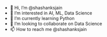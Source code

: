- 👋 Hi, I’m @shashanksjain
- 👀 I’m interested in AI, ML, Data Science
- 🌱 I’m currently learning Python
- 💞️ I’m looking to collaborate on Data Science
- 📫 How to reach me @shashanksjain

<!---
shashanksjain/shashanksjain is a ✨ special ✨ repository because its `README.md` (this file) appears on your GitHub profile.
You can click the Preview link to take a look at your changes.
--->
